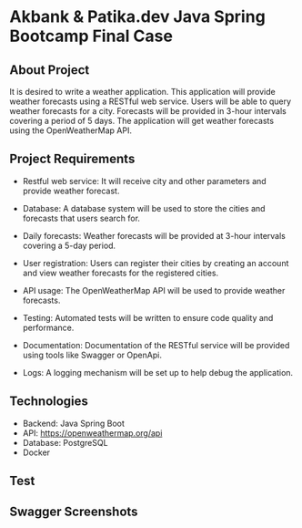 # Akbank & Patika.dev Java Spring Bootcamp Final Case

## About Project

It is desired to write a weather application. This application will provide weather forecasts using a RESTful web service. Users will be able to query weather forecasts for a city. Forecasts will be provided in 3-hour intervals covering a period of 5 days. The application will get weather forecasts using the OpenWeatherMap API.

## Project Requirements

- Restful web service: It will receive city and other parameters and provide weather forecast.

- Database: A database system will be used to store the cities and forecasts that users search for.

- Daily forecasts: Weather forecasts will be provided at 3-hour intervals covering a 5-day period.

- User registration: Users can register their cities by creating an account and view weather forecasts for the registered cities.

- API usage: The OpenWeatherMap API will be used to provide weather forecasts.

- Testing: Automated tests will be written to ensure code quality and performance.

- Documentation: Documentation of the RESTful service will be provided using tools like Swagger or OpenApi.

- Logs: A logging mechanism will be set up to help debug the application.

## Technologies
- Backend: Java Spring Boot
- API:  https://openweathermap.org/api
- Database: PostgreSQL
- Docker

## Test

## Swagger Screenshots
